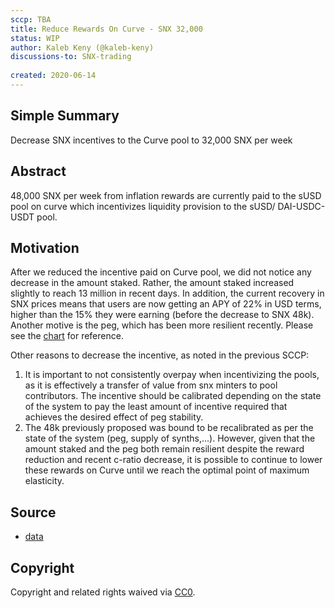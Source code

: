 ```yaml
---
sccp: TBA
title: Reduce Rewards On Curve - SNX 32,000
status: WIP
author: Kaleb Keny (@kaleb-keny)
discussions-to: SNX-trading
 
created: 2020-06-14
---
```


## Simple Summary
<!--"If you can't explain it simply, you don't understand it well enough." Provide a simplified and layman-accessible explanation of the SCCP.-->
Decrease SNX incentives to the Curve pool to 32,000 SNX per week

## Abstract
<!--A short (~200 word) description of the variable change proposed.-->
48,000 SNX per week from inflation rewards are currently paid to the sUSD pool on curve which incentivizes liquidity provision to the sUSD/ DAI-USDC-USDT pool.

## Motivation
<!--The motivation is critical for SCCPs that want to update variables within Synthetix. It should clearly explain why the existing variable is not incentive aligned. SCCP submissions without sufficient motivation may be rejected outright.-->
After we reduced the incentive paid on Curve pool, we did not notice any decrease in the amount staked. Rather, the amount staked increased slightly to reach 13 million in recent days. In addition, the current recovery in SNX prices means that users are now getting an APY of 22% in USD terms, higher than the 15% they were earning (before the decrease to SNX 48k). Another motive is the peg, which has been more resilient recently. Please see the [chart](asset/curve_decrease_32/chart.png) for reference.

Other reasons to decrease the incentive, as noted in the previous SCCP:
1) It is important to not consistently overpay when incentivizing the pools, as it is effectively a transfer of value from snx minters to pool contributors. The incentive should be calibrated depending on the state of the system to pay the least amount of incentive required that achieves the desired effect of peg stability.
2) The 48k previously proposed was bound to be recalibrated as per the state of the system (peg, supply of synths,...). However, given that the amount staked and the peg both remain resilient despite the reward reduction and recent c-ratio decrease, it is possible to continue to lower these rewards on Curve until we reach the optimal point of maximum elasticity.

## Source
- [data](asset/curve_decrease_32/data.xlsx)

## Copyright
Copyright and related rights waived via [CC0](https://creativecommons.org/publicdomain/zero/1.0/).